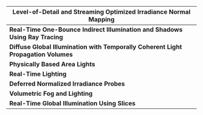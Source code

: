 | Level-of-Detail and Streaming Optimized Irradiance Normal Mapping |
| ------------------------------------------------------------ |
| **Real-Time One-Bounce Indirect Illumination and Shadows Using Ray Tracing** |
| **Diffuse Global Illumination with Temporally Coherent Light Propagation Volumes** |
| **Physically Based Area Lights**                             |
| **Real-Time Lighting**                                       |
| **Deferred Normalized Irradiance Probes**                    |
| **Volumetric Fog and Lighting**                              |
| **Real-Time Global Illumination Using Slices**               |

